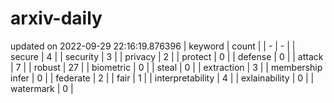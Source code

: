# arxiv-daily
updated on 2022-09-29 22:16:19.876396
| keyword | count |
| - | - |
| secure | 4 |
| security | 3 |
| privacy | 2 |
| protect | 0 |
| defense | 0 |
| attack | 7 |
| robust | 27 |
| biometric | 0 |
| steal | 0 |
| extraction | 3 |
| membership infer | 0 |
| federate | 2 |
| fair | 1 |
| interpretability | 4 |
| exlainability | 0 |
| watermark | 0 |
